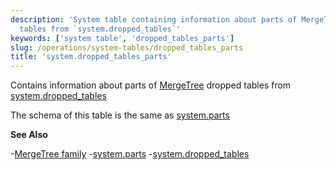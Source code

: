 ```yaml
---
description: 'System table containing information about parts of MergeTree dropped
  tables from `system.dropped_tables`'
keywords: ['system table', 'dropped_tables_parts']
slug: /operations/system-tables/dropped_tables_parts
title: 'system.dropped_tables_parts'
---
```


Contains information about parts of [MergeTree](../../engines/table-engines/mergetree-family/mergetree.md) dropped tables from [system.dropped_tables](./dropped_tables.md)

The schema of this table is the same as [system.parts](./parts.md)

**See Also**

-[MergeTree family](../../engines/table-engines/mergetree-family/mergetree.md)
-[system.parts](./parts.md)
-[system.dropped_tables](./dropped_tables.md)
